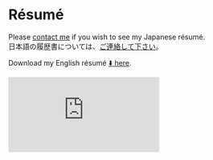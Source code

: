 # Résumé

Please [contact me](#contact) if you wish to see my Japanese résumé.<br>
日本語の履歴書については、[ご連絡して下さい](#contact)。

Download my English résumé [:arrow_down: here]( assets/docs/Resume__Rob_Keleher.pdf ).

<div class="pdf_iframe_container embed-responsive">
    <iframe class="pdf_iframe embed-responsive-item" src="http://docs.google.com/gview?url=http://www.robkeleher.com/assets/docs/Resume__Rob_Keleher.pdf&embedded=true" 
    frameborder="0">
    </iframe>
</div>